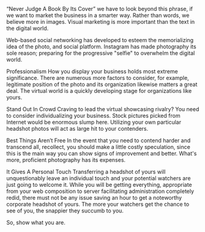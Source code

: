 “Never Judge A Book By Its Cover” we have to look beyond this phrase, if we want to market the business in a smarter way. Rather than words, we believe more in images. Visual marketing is more important than the text in the digital world.

Web-based social networking has developed to esteem the memorializing idea of the photo, and social platform. Instagram has made photography its sole reason; preparing for the progressive "selfie" to overwhelm the digital world.

Professionalism
How you display your business holds most extreme significance. There are numerous more factors to consider, for example, legitimate position of the photo and its organization likewise matters a great deal. The virtual world is a quickly developing stage for organizations like yours.

Stand Out In Crowd
Craving to lead the virtual showcasing rivalry? You need to consider individualizing your business. Stock pictures picked from Internet would be enormous slump here. Utilizing your own particular headshot photos will act as large hit to your contenders.

Best Things Aren’t Free
In the event that you need to contend harder and transcend all, recollect, you should make a little costly speculation, since this is the main way you can show signs of improvement and better. What's more, proficient photography has its expenses.

It Gives A Personal Touch
Transferring a headshot of yours will unquestionably leave an individual touch and your potential watchers are just going to welcome it. While you will be getting everything, appropriate from your web composition to server facilitating administration completely redid, there must not be any issue saving an hour to get a noteworthy corporate headshot of yours. The more your watchers get the chance to see of you, the snappier they succumb to you.

So, show what you are.
